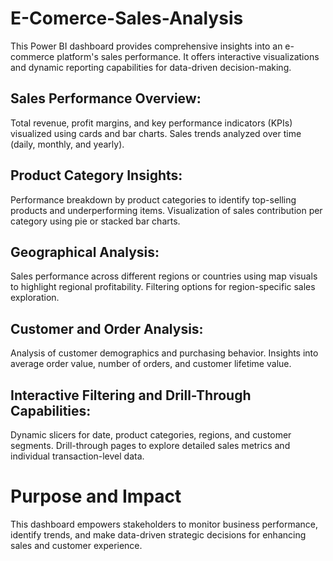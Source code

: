 # E-Comerce-Sales-Analysis

This Power BI dashboard provides comprehensive insights into an e-commerce platform's sales performance. It offers interactive visualizations and dynamic reporting capabilities for data-driven decision-making.

## Sales Performance Overview:

Total revenue, profit margins, and key performance indicators (KPIs) visualized using cards and bar charts.
Sales trends analyzed over time (daily, monthly, and yearly).

## Product Category Insights:

Performance breakdown by product categories to identify top-selling products and underperforming items.
Visualization of sales contribution per category using pie or stacked bar charts.

## Geographical Analysis:

Sales performance across different regions or countries using map visuals to highlight regional profitability.
Filtering options for region-specific sales exploration.

## Customer and Order Analysis:

Analysis of customer demographics and purchasing behavior.
Insights into average order value, number of orders, and customer lifetime value.

## Interactive Filtering and Drill-Through Capabilities:

Dynamic slicers for date, product categories, regions, and customer segments.
Drill-through pages to explore detailed sales metrics and individual transaction-level data.

# Purpose and Impact
This dashboard empowers stakeholders to monitor business performance, identify trends, and make data-driven strategic decisions for enhancing sales and customer experience.

